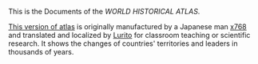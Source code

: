 This is the Documents of the _WORLD HISTORICAL ATLAS_.

[This version of atlas](http://worldmap.lurito.com) is originally manufactured by a Japanese man [x768](http://x768.com/w/twha.ja) and translated and localized by [Lurito](https://github.com/Lurito) for classroom teaching or scientific research. It shows the changes of countries' territories and leaders in thousands of years.

